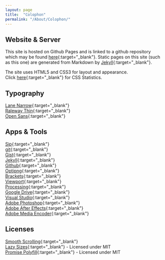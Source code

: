 ```yaml
---
layout: page
title:  "Colophon"
permalink: "/About/Colophon/"
---
```


Website & Server
----------
This site is hosted on Github Pages and is linked to a github repository which may be found [here](https://github.com/CFWS/Innumerable){:target="_blank"}.
Static pages on this site (such as this one) are generated from Markdown by [Jekyll](http://jekyllrb.com/){:target="_blank"}.

The site uses HTML5 and CSS3 for layout and appearance.  
Click [here](http://cssstats.com/stats?url=https%3A%2F%2Fcfws.github.io%2FInnumerable){:target="_blank"} for CSS Statistics. 

Typography
----------
[Lane Narrow](http://apostrophiclab.pedroreina.net/0059-Lane/lane.html){:target="_blank"}  
[Raleway Thin](https://www.theleagueofmoveabletype.com/raleway){:target="_blank"}  
[Open Sans](https://www.google.com/fonts/specimen/Open+Sans){:target="_blank"}

Apps & Tools
----------
[Sip](https://itunes.apple.com/us/app/sip/id507257563?mt=12){:target="_blank"}  
[git](https://git-scm.com/){:target="_blank"}  
[Gist](https://gist.github.com/){:target="_blank"}  
[Jekyll](http://jekyllrb.com/){:target="_blank"}  
[Github](https://github.com/){:target="_blank"}  
[Optipng](http://optipng.sourceforge.net/){:target="_blank"}  
[Brackets](http://brackets.io/){:target="_blank"}  
[Viewport](https://itunes.apple.com/us/app/viewport/id953817966?mt=12){:target="_blank"}  
[Processing](https://processing.org/){:target="_blank"}  
[Google Drive](https://www.google.com/drive/){:target="_blank"}  
[Visual Studio](https://www.visualstudio.com/en-us/products/visual-studio-community-vs.aspx){:target="_blank"}  
[Adobe Photoshop](http://www.photoshop.com/){:target="_blank"}  
[Adobe After Effects](http://www.adobe.com/products/aftereffects.html){:target="_blank"}  
[Adobe Media Encoder](https://creative.adobe.com/products/media-encoder){:target="_blank"}

Licenses
---------
[Smooth Scrolling](https://coderwall.com/p/hujlhg/smooth-scrolling-without-jquery){:target="_blank"}  
[Lazy Sizes](https://github.com/aFarkas/lazysizes){:target="_blank"} - Licensed under MIT   
[Promise Polyfill](https://github.com/taylorhakes/promise-polyfill){:target="_blank"} - Licensed under MIT